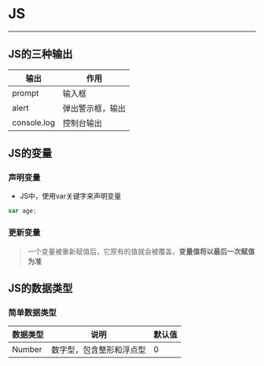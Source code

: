 # JS

--- 


## JS的三种输出

| 输出 | 作用 |
| --- | --- | 
| prompt | 输入框 | 
| alert | 弹出警示框，输出 |
| console.log | 控制台输出 | 

## JS的变量

### 声明变量

- JS中，使用var关键字来声明变量

```js
var age;
```

### 更新变量

> 一个变量被重新赋值后，它原有的值就会被覆盖，**变量值将以最后一次赋值为准**


## JS的数据类型

### 简单数据类型

| 数据类型 | 说明 | 默认值 |
| --- | --- | --- |
| Number | 数字型，包含整形和浮点型 | 0 |
